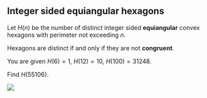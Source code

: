 ## Integer sided equiangular hexagons

Let $H(n)$ be the number of distinct integer sided **equiangular** convex hexagons with perimeter not exceeding $n$.

Hexagons are distinct if and only if they are not **congruent**.

You are given $H(6) = 1$, $H(12) = 10$, $H(100) = 31248$.

Find $H(55106)$.

![](https://projecteuler.net/project/images/p600_equiangular_hexagons.png)
